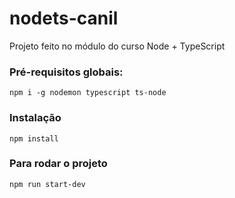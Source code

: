 # nodets-canil

Projeto feito no módulo do curso Node + TypeScript

### Pré-requisitos globais:
`npm i -g nodemon typescript ts-node`

### Instalação
`npm install`

### Para rodar o projeto
`npm run start-dev`